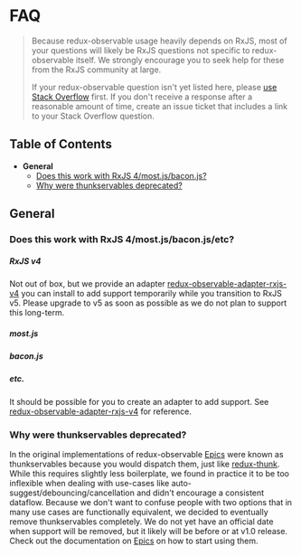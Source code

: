 # FAQ

> Because redux-observable usage heavily depends on RxJS, most of your questions will likely be RxJS questions not specific to redux-observable itself. We strongly encourage you to seek help for these from the RxJS community at large.
> 
> If your redux-observable question isn't yet listed here, please [use Stack Overflow](http://stackoverflow.com/questions/tagged/redux-observable) first. If you don't receive a response after a reasonable amount of time, create an issue ticket that includes a link to your Stack Overflow question.

## Table of Contents

- **General**
  - [Does this work with RxJS 4/most.js/bacon.js?](#general-rxjs-v4)
  - [Why were thunkservables deprecated?](#general-thunkservables-deprecated)

## General

<a id="general-rxjs-v4"></a>
### Does this work with RxJS 4/most.js/bacon.js/etc? 

##### RxJS v4

Not out of box, but we provide an adapter [redux-observable-adapter-rxjs-v4](https://github.com/redux-observable/redux-observable-adapter-rxjs-v4) you can install to add support temporarily while you transition to RxJS v5. Please upgrade to v5 as soon as possible as we do not plan to support this long-term.

##### most.js
##### bacon.js
##### etc.

It should be possible for you to create an adapter to add support. See [redux-observable-adapter-rxjs-v4](https://github.com/redux-observable/redux-observable-adapter-rxjs-v4) for reference.

<a id="miscellaneous-thunkservables-deprecated"></a>
### Why were thunkservables deprecated? 

In the original implementations of redux-observable [Epics](basics/Epics.md) were known as thunkservables because you would dispatch them, just like [redux-thunk](https://github.com/gaearon/redux-thunk). While this requires slightly less boilerplate, we found in practice it to be too inflexible when dealing with use-cases like auto-suggest/debouncing/cancellation and didn't encourage a consistent dataflow. Because we don't want to confuse people with two options that in many use cases are functionally equivalent, we decided to eventually remove thunkservables completely. We do not yet have an official date when support will be removed, but it likely will be before or at v1.0 release. Check out the documentation on [Epics](basics/Epics.md) on how to start using them.